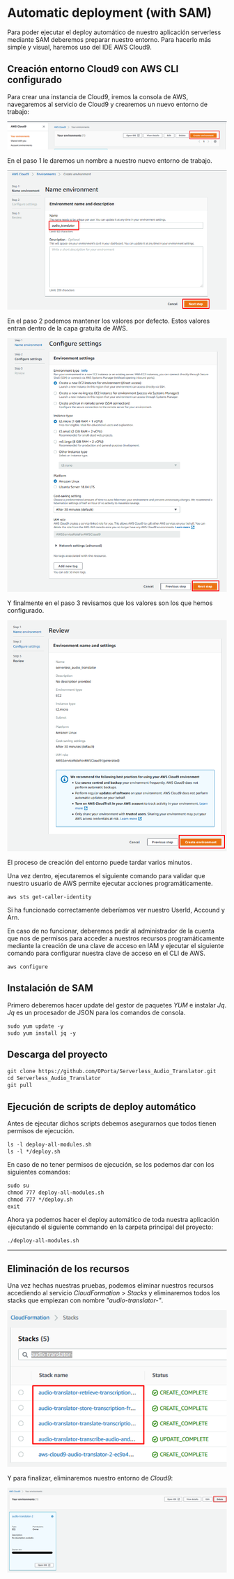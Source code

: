 # Automatic deployment (with SAM)

Para poder ejecutar el deploy automático de nuestro aplicación serverless mediante SAM deberemos preparar nuestro entorno. Para hacerlo más simple y visual, haremos uso del IDE AWS Cloud9.

## Creación entorno Cloud9 con AWS CLI configurado

Para crear una instancia de Cloud9, iremos la consola de AWS, navegaremos al servicio de Cloud9 y crearemos un nuevo entorno de trabajo:

![Create Cloud9 environment](./documentation-images/cloud9_create.png)

En el paso 1 le daremos un nombre a nuestro nuevo entorno de trabajo.

![Create Cloud9 environment](./documentation-images/cloud9_create_step1.png)

En el paso 2 podemos mantener los valores por defecto. Estos valores entran dentro de la capa gratuita de AWS.

![Create Cloud9 environment](./documentation-images/cloud9_create_step2.png)

Y finalmente en el paso 3 revisamos que los valores son los que hemos configurado.

![Create Cloud9 environment](./documentation-images/cloud9_create_step3.png)

El proceso de creación del entorno puede tardar varios minutos.

Una vez dentro, ejecutaremos el siguiente comando para validar que nuestro usuario de AWS permite ejecutar acciones programáticamente.

```
aws sts get-caller-identity
```

Si ha funcionado correctamente deberíamos ver nuestro UserId, Accound y Arn. 

En caso de no funcionar, deberemos pedir al administrador de la cuenta que nos de permisos para acceder a nuestros recursos programáticamente mediante la creación de una clave de acceso en IAM y ejecutar el siguiente comando para configurar nuestra clave de acceso en el CLI de AWS.

```
aws configure
```

## Instalación de SAM

Primero deberemos hacer update del gestor de paquetes *YUM* e instalar *Jq*. *Jq* es un  procesador de JSON para los comandos de consola.
```
sudo yum update -y
sudo yum install jq -y
```

## Descarga del proyecto

```
git clone https://github.com/OPorta/Serverless_Audio_Translator.git
cd Serverless_Audio_Translator
git pull
```

## Ejecución de scripts de deploy automático

Antes de ejecutar dichos scripts debemos asegurarnos que todos tienen permisos de ejecución. 

```
ls -l deploy-all-modules.sh
ls -l */deploy.sh
```

En caso de no tener permisos de ejecución, se los podemos dar con los siguientes comandos:
```
sudo su
chmod 777 deploy-all-modules.sh
chmod 777 */deploy.sh
exit
```

Ahora ya podemos hacer el deploy automático de toda nuestra aplicación ejecutando el siguiente commando en la carpeta principal del proyecto:
```
./deploy-all-modules.sh
```

---

## Eliminación de los recursos

Una vez hechas nuestras pruebas, podemos eliminar nuestros recursos accediendo al servicio *CloudFormation* > *Stacks* y eliminaremos todos los stacks que empiezan con nombre *"audio-translator-"*.

![Delete CloudFormation stacks](./documentation-images/delete_stacks.png)

Y para finalizar, eliminaremos nuestro entorno de *Cloud9*:

![Delete Cloud9 environment](./documentation-images/delete_cloud9.png)